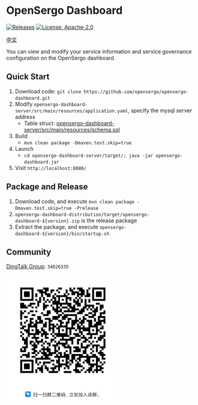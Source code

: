 # OpenSergo Dashboard

[![Releases](https://img.shields.io/github/downloads/opensergo/opensergo-dashboard/total.svg)](https://github.com/opensergo/opensergo-dashboard/releases)
[![License: Apache-2.0](https://img.shields.io/badge/license-Apache%202.0-blue.svg)](https://www.apache.org/licenses/LICENSE-2.0.txt)

[中文](./README.zh-Hans.md)


You can view and modify your service information and service governance configuration on the OpenSergo dashboard.

## Quick Start

1. Download code: `git clone https://github.com/opensergo/opensergo-dashboard.git`
2. Modify `opensergo-dashboard-server/src/main/resources/application.yaml`, specify the mysql server address
    * Table struct: [opensergo-dashboard-server/src/main/resources/schema.sql](./opensergo-dashboard-server/src/main/resources/schema.sql)
3. Build
    * `mvn clean package -Dmaven.test.skip=true`
4. Launch
    * `cd opensergo-dashboard-server/target/; java -jar opensergo-dashboard.jar`
5. Visit `http://localhost:8080/`

## Package and Release

1. Download code, and execute `mvn clean package -Dmaven.test.skip=true -Prelease`
2. `opensergo-dashboard-distribution/target/opensergo-dashboard-${version}.zip` is the release package
3. Extract the package, and execute `opensergo-dashboard-${version}/bin/startup.sh`

## Community

[DingTalk Group](https://page.dingtalk.com/wow/dingtalk/act/en-home): `34826335`

<img src="image/dingtalk-group.jpg" width="300" />
